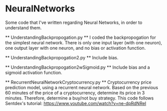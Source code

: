 # NeuralNetworks

Some code that I've written regarding Neural Networks, in order to understand them.

** UnderstandingBackpropogation.py **
I coded the backpropogation for the simplest neural network.
There is only one input layer (with one neuron),
one output layer with one neuron, and no bias or activation function.

** UnderstandingBackpropogation2.py **
Include bias.

** UnderstandingBackpropogation2wSigmoid.py **
Include bias and a sigmoid activation function.

** RecurrentNeuralNetworkCryptocurrency.py **
Cryptocurrency price prediction model, using a recurrent neural network.
Based on the previous 60 minutes of the price of a cryptocurrency, determine its price in 3 minutes.
Therefore, determine a buy/not buy strategy.
This code follows Sentdex's tutorial: https://www.youtube.com/watch?v=ne-dpRdNReI
